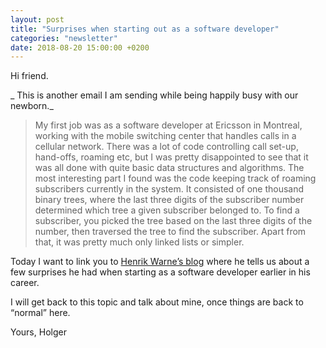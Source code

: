 ```yaml
---
layout: post
title: "Surprises when starting out as a software developer"
categories: "newsletter"
date: 2018-08-20 15:00:00 +0200
---
```


Hi friend.

_ This is another email I am sending while being happily busy with our newborn._

> My first job was as a software developer at Ericsson in Montreal, working with the mobile switching center that handles calls in a cellular network. There was a lot of code controlling call set-up, hand-offs, roaming etc, but I was pretty disappointed to see that it was all done with quite basic data structures and algorithms. The most interesting part I found was the code keeping track of roaming subscribers currently in the system. It consisted of one thousand binary trees, where the last three digits of the subscriber number determined which tree a given subscriber belonged to. To find a subscriber, you picked the tree based on the last three digits of the number, then traversed the tree to find the subscriber. Apart from that, it was pretty much only linked lists or simpler.

Today I want to link you to [Henrik Warne’s blog](https://henrikwarne.com/2012/08/22/top-5-surprises-when-starting-out-as-a-software-developer/) where he tells us about a few surprises he had when starting as a software developer earlier in his career.

I will get back to this topic and talk about mine, once things are back to “normal” here.

Yours,
Holger